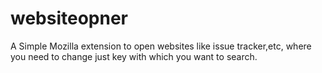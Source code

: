 # websiteopner
A Simple Mozilla extension to open websites like issue tracker,etc, where you need to change just key with which you want to search.
